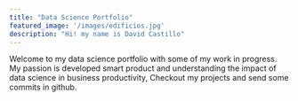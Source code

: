 ```yaml
---
title: "Data Science Portfolio"
featured_image: '/images/edificios.jpg'
description: "Hi! my name is David Castillo"
---
```

Welcome to my data science portfolio with some of my work in progress. My passion is developed smart product and understanding the impact of data science in business productivity, 
Checkout my projects and send some commits in github.